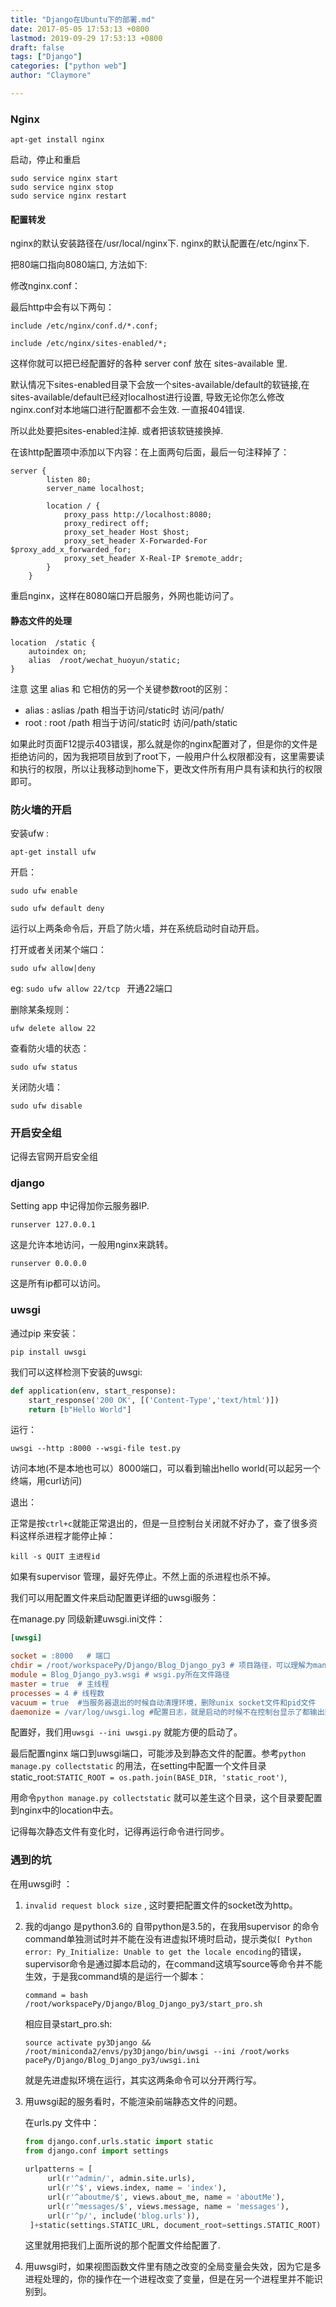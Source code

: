 ```yaml
---
title: "Django在Ubuntu下的部署.md"
date: 2017-05-05 17:53:13 +0800
lastmod: 2019-09-29 17:53:13 +0800
draft: false
tags: ["Django"]
categories: ["python web"]
author: "Claymore"

---
```



### Nginx

`apt-get install nginx`

启动，停止和重启

```
sudo service nginx start
sudo service nginx stop
sudo service nginx restart
```

#### 配置转发

nginx的默认安装路径在/usr/local/nginx下. 
nginx的默认配置在/etc/nginx下.

把80端口指向8080端口, 方法如下:

修改nginx.conf：

最后http中会有以下两句：

`include /etc/nginx/conf.d/*.conf;`

`include /etc/nginx/sites-enabled/*;`

这样你就可以把已经配置好的各种 server conf 放在 sites-available 里.

默认情况下sites-enabled目录下会放一个sites-available/default的软链接,在sites-available/default已经对localhost进行设置, 导致无论你怎么修改nginx.conf对本地端口进行配置都不会生效. 一直报404错误.

所以此处要把sites-enabled注掉. 或者把该软链接换掉.



在该http配置项中添加以下内容：在上面两句后面，最后一句注释掉了：

```
server {
        listen 80;
        server_name localhost;

        location / {
            proxy_pass http://localhost:8080;
            proxy_redirect off;
            proxy_set_header Host $host;
            proxy_set_header X-Forwarded-For $proxy_add_x_forwarded_for;
            proxy_set_header X-Real-IP $remote_addr;
        }
    }
```

重启nginx，这样在8080端口开启服务，外网也能访问了。



#### 静态文件的处理

```nginx
location  /static {  
    autoindex on;  
    alias  /root/wechat_huoyun/static;  
} 
```

注意 这里 alias 和 它相仿的另一个关键参数root的区别：

* alias :  aslias /path  相当于访问/static时 访问/path/
* root :   root  /path   相当于访问/static时 访问/path/static



如果此时页面F12提示403错误，那么就是你的nginx配置对了，但是你的文件是拒绝访问的，因为我把项目放到了root下，一般用户什么权限都没有，这里需要读和执行的权限，所以让我移动到home下，更改文件所有用户具有读和执行的权限即可。






### 防火墙的开启

安装ufw :

`apt-get install ufw`

开启：

`sudo ufw enable`

 `sudo ufw default deny`

运行以上两条命令后，开启了防火墙，并在系统启动时自动开启。

打开或者关闭某个端口：

`sudo ufw allow|deny `

eg: `sudo ufw allow 22/tcp `       开通22端口

删除某条规则：

```
ufw delete allow 22
```

查看防火墙的状态：

`sudo ufw status`

关闭防火墙：

`sudo ufw disable`



### 开启安全组

记得去官网开启安全组



### django

Setting app 中记得加你云服务器IP.

`runserver 127.0.0.1`

这是允许本地访问，一般用nginx来跳转。

`runserver 0.0.0.0` 

这是所有ip都可以访问。



### uwsgi

通过pip 来安装：

`pip install uwsgi`

我们可以这样检测下安装的uwsgi:

```python
def application(env, start_response):
    start_response('200 OK', [('Content-Type','text/html')])
    return [b"Hello World"]
```

运行：

`uwsgi --http :8000 --wsgi-file test.py`

访问本地(不是本地也可以）8000端口，可以看到输出hello world(可以起另一个终端，用curl访问)



退出：

正常是按`ctrl+c`就能正常退出的，但是一旦控制台关闭就不好办了，查了很多资料这样杀进程才能停止掉：

`kill -s QUIT 主进程id` 

如果有supervisor 管理，最好先停止。不然上面的杀进程也杀不掉。



我们可以用配置文件来启动配置更详细的uwsgi服务：

在manage.py 同级新建uwsgi.ini文件：

```ini
[uwsgi]

socket = :8000   # 端口
chdir = /root/workspacePy/Django/Blog_Django_py3 # 项目路径，可以理解为manage.py所在路径
module = Blog_Django_py3.wsgi # wsgi.py所在文件路径
master = true  # 主线程
processes = 4 # 线程数
vacuum = true  #当服务器退出的时候自动清理环境，删除unix socket文件和pid文件
daemonize = /var/log/uwsgi.log #配置日志，就是启动的时候不在控制台显示了都输出到日志去了。
```

配置好，我们用`uwsgi --ini uwsgi.py` 就能方便的启动了。



最后配置nginx 端口到uwsgi端口，可能涉及到静态文件的配置。参考`python manage.py collectstatic` 的用法，在setting中配置一个文件目录static_root:`STATIC_ROOT = os.path.join(BASE_DIR, 'static_root')`,

用命令`python manage.py collectstatic` 就可以差生这个目录，这个目录要配置到nginx中的location中去。

记得每次静态文件有变化时，记得再运行命令进行同步。



### 遇到的坑

在用uwsgi时 ：

1. `invalid request block size`   , 这时要把配置文件的socket改为http。

2. 我的django 是python3.6的 自带python是3.5的，在我用supervisor 的命令command单独测试时并不能在没有进虚拟环境时启动，提示类似`[ Python error: Py_Initialize: Unable to get the locale encoding`的错误，supervisor命令是通过脚本启动的，在command这填写source等命令并不能生效，于是我command填的是运行一个脚本：

   ```
   command = bash /root/workspacePy/Django/Blog_Django_py3/start_pro.sh
   ```

   相应目录start_pro.sh:

   ```
   source activate py3Django && /root/miniconda2/envs/py3Django/bin/uwsgi --ini /root/works    pacePy/Django/Blog_Django_py3/uwsgi.ini
   ```

   就是先进虚拟环境在运行，其实这两条命令可以分开两行写。

3. 用uwsgi起的服务看时，不能渲染前端静态文件的问题。

   在urls.py 文件中：

   ```python
   from django.conf.urls.static import static
   from django.conf import settings
    
   urlpatterns = [
        url(r'^admin/', admin.site.urls),
        url(r'^$', views.index, name = 'index'),
        url(r'^aboutme/$', views.about_me, name = 'aboutMe'),
        url(r'^messages/$', views.message, name = 'messages'),
        url(r'^p/', include('blog.urls')),
    ]+static(settings.STATIC_URL, document_root=settings.STATIC_ROOT)
   ```

   这里就用把我们上面所说的那个配置文件给配置了.

4. 用uwsgi时，如果视图函数文件里有随之改变的全局变量会失效，因为它是多进程处理的，你的操作在一个进程改变了变量，但是在另一个进程里并不能识别到。 